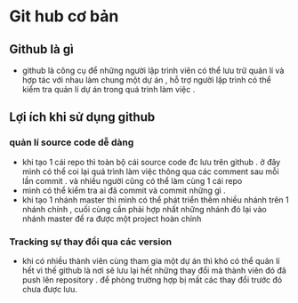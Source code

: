 # Git hub cơ bản

## Github là gì
- github là công cụ để những người lập trình viên có thể lưu trữ quản lí và hợp tác với nhau làm chung một dự án , hỗ trợ người lập trình có thể kiểm tra quản lí dự án trong quá trình làm việc .
  
## Lợi ích khi sử dụng github

### quản lí source code dễ dàng
 - khi tạo 1 cái repo thì toàn bộ cái source code đc lưu trên github . ở đây mình có thể coi lại quá trình làm việc thông qua các comment sau mỗi lần commit . và nhiều người cũng có thể làm cùng 1 cái repo
 - mình có thể kiểm tra ai đã commit và commit những gì .
 - khi tạo 1  nhánh master thì mình có thể phát triển  thêm nhiều nhánh trên 1 nhánh chính , cuối cùng cần phải hợp nhất những nhánh đó lại vào nhánh master để ra được một project hoàn chỉnh
 ### Tracking sự thay đổi qua các version 
 - khi có nhiều thành viên cùng tham gia một dự án thì khó có thể quản lí hết vì thế github là nơi sẽ lưu lại hết những thay đổi mà thành viên đó đã push lên repository . để phòng trường hợp bị mất các thay đổi trước đó chưa được lưu. 
